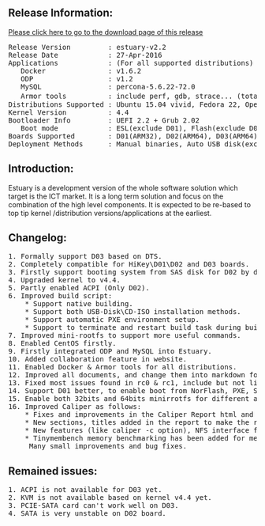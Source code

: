 <h2><strong>Release Information:</strong></h2>
<a href="https://open-estuary.github.io/2015/11/16/binary-download/"target="_blank"><u>Please click here to go to the download page of this release</u></a>
<pre>Release Version         : estuary-v2.2
Release Date            : 27-Apr-2016
Applications            : (For all supported distributions)
   Docker               : v1.6.2
   ODP                  : v1.2
   MySQL                : percona-5.6.22-72.0
   Armor tools          : include perf, gdb, strace... (totally more than 40 tools for system debug\analyse\diagnosis）
Distributions Supported : Ubuntu 15.04 vivid, Fedora 22, OpenSuse Trumbleweed, Debian 8.2 Jessie, CentOS 7
Kernel Version          : 4.4 
Bootloader Info         : UEFI 2.2 + Grub 2.02
   Boot mode            : ESL(exclude D01), Flash(exclude D03), PXE, NFS, SATA, SAS(exclude D01), USB(exclude D01), USB CDROM(exclude D01)
Boards Supported        : D01(ARM32), D02(ARM64), D03(ARM64), HiKey(ARM64), QEMU v2.2.0(VM on X86)
Deployment Methods      : Manual binaries, Auto USB disk(exclude D01), Auto ISO file(exclude D01), Auto PXE(exclude D01)</pre>
<h2><strong>Introduction:</strong></h2>
Estuary is a development version of the whole software solution which target is the ICT market. It is a long term solution and focus on the combination of the high level components. It is expected to be re-based to top tip kernel /distribution versions/applications at the earliest.
<h2><strong>Changelog</strong>:</h2>
<pre>1. Formally support D03 based on DTS.
2. Completely compatible for HiKey\D01\D02 and D03 boards.
3. Firstly support booting system from SAS disk for D02 by default.
4. Upgraded kernel to v4.4.
5. Partly enabled ACPI (Only D02).
6. Improved build script:
    * Support native building.
    * Support both USB-Disk\CD-ISO installation methods.
    * Support automatic PXE environment setup.
    * Support to terminate and restart build task during building.
7. Improved mini-rootfs to support more useful commands.
8. Enabled CentOS firstly.
9. Firstly integrated ODP and MySQL into Estuary.
10. Added collaboration feature in website.
11. Enabled Docker &amp; Armor tools for all distributions.
12. Improved all documents, and change them into markdown format.
13. Fixed most issues found in rc0 &amp; rc1, include but not limited to: UEFI, network, grub, usb compatibility, build and etc.
14. Support D01 better, to enable boot from NorFlash, PXE, SATA.
15. Enable both 32bits and 64bits minirrotfs for different arch.
16. Improved Caliper as follows:
    * Fixes and improvements in the Caliper Report html and in graphs:
    * New sections, titles added in the report to make the report more detailed, still few hardcoded information are present, to be improved in further releases.
    * New features (like caliper -c option), NFS interface for test log capture are added and existing configuration options of test tools modified as required.
    * Tinymembench memory benchmarking has been added for memory benchmarking.
     Many small improvements and bug fixes.
</pre>
<h2><b>Remained issues</b>:</h2>
<pre>1. ACPI is not available for D03 yet.
2. KVM is not available based on kernel v4.4 yet.
3. PCIE-SATA card can't work well on D03.
4. SATA is very unstable on D02 board.</pre>
